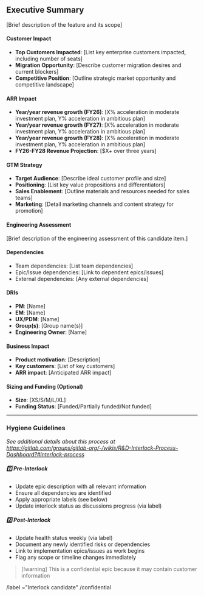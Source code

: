 ## Executive Summary
[Brief description of the feature and its scope]

#### Customer Impact
- **Top Customers Impacted**: [List key enterprise customers impacted, including number of seats]
- **Migration Opportunity**: [Describe customer migration desires and current blockers]
- **Competitive Position**: [Outline strategic market opportunity and competitive landscape]

#### ARR Impact
- **Year/year revenue growth (FY26)**: [X% acceleration in moderate investment plan, Y% acceleration in ambitious plan]
- **Year/year revenue growth (FY27)**: [X% acceleration in moderate investment plan, Y% acceleration in ambitious plan]
- **Year/year revenue growth (FY28)**: [X% acceleration in moderate investment plan, Y% acceleration in ambitious plan]
- **FY26-FY28 Revenue Projection**: [$X+ over three years]

#### GTM Strategy
- **Target Audience**: [Describe ideal customer profile and size]
- **Positioning**: [List key value propositions and differentiators]
- **Sales Enablement**: [Outline materials and resources needed for sales teams]
- **Marketing**: [Detail marketing channels and content strategy for promotion]

#### Engineering Assessment 

[Brief description of the engineering assessment of this candidate item.]

#### Dependencies
- Team dependencies: [List team dependencies]
- Epic/Issue dependencies: [Link to dependent epics/issues]
- External dependencies: [Any external dependencies]

#### DRIs
- **PM**: [Name] <!-- also add as assignee to this epic -->
- **EM**: [Name] <!-- also add as assignee to this epic -->
- **UX/PDM**: [Name] <!-- also add as assignee to this epic -->
- **Group(s)**: [Group name(s)] <!-- also add as label -->
- **Engineering Owner**: [Name]

#### Business Impact
- **Product motivation**: [Description]
- **Key customers**: [List of key customers]
- **ARR impact**: [Anticipated ARR impact]

#### Sizing and Funding (Optional)
- **Size**: [XS/S/M/L/XL]
- **Funding Status**: [Funded/Partially funded/Not funded]

---

### Hygiene Guidelines

_See additional details about this process at https://gitlab.com/groups/gitlab-org/-/wikis/R&D-Interlock-Process-Dashboard?#interlock-process_

##### :one: Pre-Interlock
- Update epic description with all relevant information
- Ensure all dependencies are identified
- Apply appropriate labels (see below)
- Update interlock status as discussions progress (via label)

##### :two: Post-Interlock
- Update health status weekly (via label)
- Document any newly identified risks or dependencies
- Link to implementation epics/issues as work begins
- Flag any scope or timeline changes immediately

<!-- 
Apply appropriate labels:
- [ ] Section (section::dev, section::ops, section::sec)
- [ ] Stage (devops::plan, devops::create, devops::verify, etc.)
- [ ] Group (group::product planning, group::project management, etc.)
- [ ] Priority (Product labels = Product Priority::P1, Product Priority::P2, Product Priority::P3, Engineering labels = Eng Priority::E1, Eng Priority::E2, Eng Priority::E3)
- [ ] Tier (GTM tier::Tier 1, GTM tier::Tier 2, GTM tier::Tier 3)
- [ ] Investment theme (Investment theme::Core-Devops, Investment theme::Security-Compliance, Investment theme::AI across SDLC)
- [ ] Platforms (platform: GitLab.com, platform: dedicated, platform: self-managed)
- [ ] Subscription tier (GitLab Ultimate, GitLab Premium, GitLab Free)
- [ ] Quarter (FY26 Q1, FY26 Q2, FY26 Q3, FY26 Q4)
- [ ] Pre-interlock status label (interlock status::New/Proposal in progress, interlock status::cancelled, etc)
- [ ] Post-interlock status label (R&D roadmap status::Executing, R&D roadmap status::Completed) 
- [ ] Post-interlock health (health::on track, health::needs attention, health::at risk)
-->

> [!warning] This is a confidential epic because it may contain customer information

/label ~"Interlock candidate" 
/confidential
